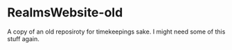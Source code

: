 # RealmsWebsite-old
A copy of an old reposiroty for timekeepings sake. I might need some of this stuff again.
